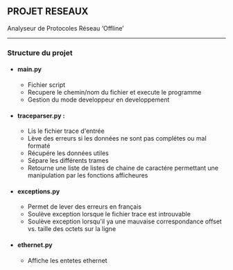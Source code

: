 ## PROJET RESEAUX 

Analyseur de Protocoles Réseau ‘Offline’ 

---

### Structure du projet

- #### main.py
    
    - Fichier script
    - Recupere le chemin/nom du fichier et execute le programme
    - Gestion du mode developpeur en developpement
    
- #### traceparser.py :
    
    - Lis le fichier trace d'entrée
    - Lève des erreurs si les données ne sont pas complétes ou mal formaté
    - Récupére les données utiles
    - Sépare les différents trames
    - Retourne une liste de listes de chaine de caractére permettant une manipulation par les fonctions afficheures

- #### exceptions.py

    - Permet de lever des erreurs en français
    - Soulève exception lorsque le fichier trace est introuvable
    - Soulève exception lorsqu'il ya une mauvaise correspondance offset vs. taille des octets sur la ligne

- #### ethernet.py

    - Affiche les entetes ethernet